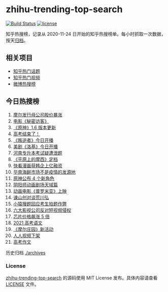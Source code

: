 # zhihu-trending-top-search

[![Build Status](https://github.com/justjavac/zhihu-trending-top-search/workflows/ci/badge.svg?branch=main)](https://github.com/justjavac/zhihu-trending-top-search/actions)
[![license](https://img.shields.io/github/license/justjavac/zhihu-trending-top-search)](https://github.com/justjavac/zhihu-trending-top-search/blob/main/LICENSE)

知乎热搜榜，记录从 2020-11-24 日开始的知乎热搜榜单。每小时抓取一次数据，按天[归档](./archives)。

## 相关项目

- [知乎热门话题](https://github.com/justjavac/zhihu-trending-hot-questions)
- [知乎热门视频](https://github.com/justjavac/zhihu-trending-hot-video)
- [微博热搜榜](https://github.com/justjavac/weibo-trending-hot-search)

## 今日热搜榜

<!-- BEGIN -->
<!-- 最后更新时间 Wed Jun 09 2021 20:09:04 GMT+0800 (China Standard Time) -->

1. [摩尔发行母公司股价暴涨](https://www.zhihu.com/search?q=摩尔庄园)
2. [电影《秘密访客》](https://www.zhihu.com/search?q=秘密访客)
3. [《原神》1.6 版本更新](https://www.zhihu.com/search?q=原神)
4. [高考结束了！](https://www.zhihu.com/search?q=高考结束)
5. [《叛逆者》今日开播](https://www.zhihu.com/search?q=叛逆者)
6. [美剧《洛基》今日开播](https://www.zhihu.com/search?q=洛基)
7. [河南专升本考试疑遭泄题](https://www.zhihu.com/search?q=河南专升本)
8. [《平原上的摩西》定档](https://www.zhihu.com/search?q=平原上的摩西)
9. [快看漫画获韩企上亿融资](https://www.zhihu.com/search?q=快看漫画)
10. [华南海鲜市场不是疫情的发源地](https://www.zhihu.com/search?q=华南海鲜市场)
11. [原神公布 4 个新角色](https://www.zhihu.com/search?q=原神)
12. [阴阳师动画剧场天域篇](https://www.zhihu.com/search?q=阴阳师)
13. [动画电影《普罗米亚》上映](https://www.zhihu.com/search?q=普罗米亚)
14. [谏山创对谈荒川弘](https://www.zhihu.com/search?q=谏山创)
15. [小猿搜题回应考生拍题作弊](https://www.zhihu.com/search?q=小猿搜题)
16. [六大影视公司反对短视频侵权](https://www.zhihu.com/search?q=短视频侵权)
17. [芯片价格飙涨 5 倍](https://www.zhihu.com/search?q=芯片)
18. [2021 高考语文](https://www.zhihu.com/search?q=高考语文)
19. [《摩尔庄园》新活动](https://www.zhihu.com/search?q=摩尔庄园)
20. [人人视频下架](https://www.zhihu.com/search?q=人人视频)
21. [高考作文](https://www.zhihu.com/search?q=高考作文)

<!-- END -->

历史归档 [./archives](./archives)

### License

[zhihu-trending-top-search](https://github.com/justjavac/zhihu-trending-top-search)
的源码使用 MIT License 发布。具体内容请查看 [LICENSE](./LICENSE) 文件。
